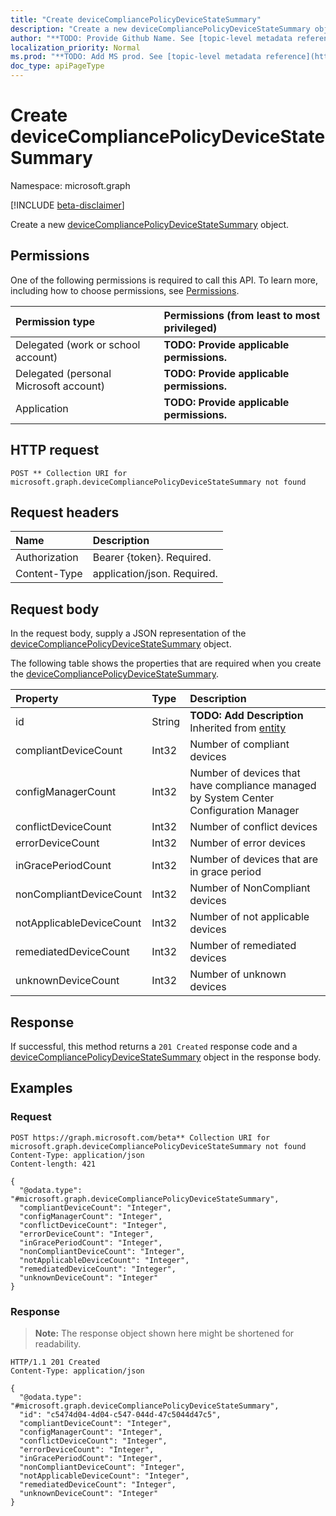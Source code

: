 ```yaml
---
title: "Create deviceCompliancePolicyDeviceStateSummary"
description: "Create a new deviceCompliancePolicyDeviceStateSummary object."
author: "**TODO: Provide Github Name. See [topic-level metadata reference](https://msgo.azurewebsites.net/add/document/guidelines/metadata.html#topic-level-metadata)**"
localization_priority: Normal
ms.prod: "**TODO: Add MS prod. See [topic-level metadata reference](https://msgo.azurewebsites.net/add/document/guidelines/metadata.html#topic-level-metadata)**"
doc_type: apiPageType
---
```


# Create deviceCompliancePolicyDeviceStateSummary
Namespace: microsoft.graph

[!INCLUDE [beta-disclaimer](../../includes/beta-disclaimer.md)]

Create a new [deviceCompliancePolicyDeviceStateSummary](../resources/devicecompliancepolicydevicestatesummary.md) object.

## Permissions
One of the following permissions is required to call this API. To learn more, including how to choose permissions, see [Permissions](/graph/permissions-reference).

|Permission type|Permissions (from least to most privileged)|
|:---|:---|
|Delegated (work or school account)|**TODO: Provide applicable permissions.**|
|Delegated (personal Microsoft account)|**TODO: Provide applicable permissions.**|
|Application|**TODO: Provide applicable permissions.**|

## HTTP request

<!-- {
  "blockType": "ignored"
}
-->
``` http
POST ** Collection URI for microsoft.graph.deviceCompliancePolicyDeviceStateSummary not found
```

## Request headers
|Name|Description|
|:---|:---|
|Authorization|Bearer {token}. Required.|
|Content-Type|application/json. Required.|

## Request body
In the request body, supply a JSON representation of the [deviceCompliancePolicyDeviceStateSummary](../resources/devicecompliancepolicydevicestatesummary.md) object.

The following table shows the properties that are required when you create the [deviceCompliancePolicyDeviceStateSummary](../resources/devicecompliancepolicydevicestatesummary.md).

|Property|Type|Description|
|:---|:---|:---|
|id|String|**TODO: Add Description** Inherited from [entity](../resources/entity.md)|
|compliantDeviceCount|Int32|Number of compliant devices|
|configManagerCount|Int32|Number of devices that have compliance managed by System Center Configuration Manager|
|conflictDeviceCount|Int32|Number of conflict devices|
|errorDeviceCount|Int32|Number of error devices|
|inGracePeriodCount|Int32|Number of devices that are in grace period|
|nonCompliantDeviceCount|Int32|Number of NonCompliant devices|
|notApplicableDeviceCount|Int32|Number of not applicable devices|
|remediatedDeviceCount|Int32|Number of remediated devices|
|unknownDeviceCount|Int32|Number of unknown devices|



## Response

If successful, this method returns a `201 Created` response code and a [deviceCompliancePolicyDeviceStateSummary](../resources/devicecompliancepolicydevicestatesummary.md) object in the response body.

## Examples

### Request
<!-- {
  "blockType": "request",
  "name": "create_devicecompliancepolicydevicestatesummary_from_"
}
-->
``` http
POST https://graph.microsoft.com/beta** Collection URI for microsoft.graph.deviceCompliancePolicyDeviceStateSummary not found
Content-Type: application/json
Content-length: 421

{
  "@odata.type": "#microsoft.graph.deviceCompliancePolicyDeviceStateSummary",
  "compliantDeviceCount": "Integer",
  "configManagerCount": "Integer",
  "conflictDeviceCount": "Integer",
  "errorDeviceCount": "Integer",
  "inGracePeriodCount": "Integer",
  "nonCompliantDeviceCount": "Integer",
  "notApplicableDeviceCount": "Integer",
  "remediatedDeviceCount": "Integer",
  "unknownDeviceCount": "Integer"
}
```


### Response
>**Note:** The response object shown here might be shortened for readability.
<!-- {
  "blockType": "response",
  "truncated": true,
  "@odata.type": "microsoft.graph.deviceCompliancePolicyDeviceStateSummary"
}
-->
``` http
HTTP/1.1 201 Created
Content-Type: application/json

{
  "@odata.type": "#microsoft.graph.deviceCompliancePolicyDeviceStateSummary",
  "id": "c5474d04-4d04-c547-044d-47c5044d47c5",
  "compliantDeviceCount": "Integer",
  "configManagerCount": "Integer",
  "conflictDeviceCount": "Integer",
  "errorDeviceCount": "Integer",
  "inGracePeriodCount": "Integer",
  "nonCompliantDeviceCount": "Integer",
  "notApplicableDeviceCount": "Integer",
  "remediatedDeviceCount": "Integer",
  "unknownDeviceCount": "Integer"
}
```

